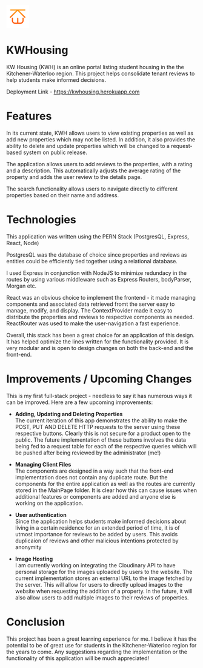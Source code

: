  <img src="https://raw.githubusercontent.com/roomierplanet/KWHousing/main/client/public/LogoKWH.png?token=AKLDIBJM6H4D7SY5SDILYQDB3ZHVI" width="60">
 
# KWHousing

KW Housing (KWH) is an online portal listing student housing in the the Kitchener-Waterloo region.
This project helps consolidate tenant reviews to help students make informed decisions. 

Deployment Link - https://kwhousing.herokuapp.com

# Features
In its current state, KWH allows users to view existing properties as well as add new properties which
may not be listed. In addition, it also provides the ability to delete and update properties which will
be changed to a request-based system on public release.

The application allows users to add reviews to the properties, with a rating and a description. This automatically
adjusts the average rating of the property and adds the user review to the details page.

The search functionality allows users to navigate directly to different properties based on their name and address.

# Technologies
This application was written using the PERN Stack (PostgresQL, Express, React, Node)

PostgresQL was the database of choice since properties and reviews as entities could be efficiently tied
together using a relational database.

I used Express in conjunction with NodeJS to minimize redundacy in the routes by using various middleware such
as Express Routers, bodyParser, Morgan etc.

React was an obvious choice to implement the frontend - it made managing components and associated data retrieved
fromt the server easy to manage, modify, and display. The ContextProvider made it easy to distribute the properties
and reviews to respective components as needed. ReactRouter was used to make the user-navigation a fast experience.

Overall, this stack has been a great choice for an application of this design. It has helped optimize the lines
written for the functionality provided. It is very modular and is open to design changes on both the back-end
and the front-end.


# Improvements / Upcoming Changes
This is my first full-stack project - needless to say it has numerous ways it can be improved. Here are a few upcoming improvements:

*  **Adding, Updating and Deleting Properties**\
The current iteration of this app demonstrates the ability to make the POST, PUT AND DELETE HTTP requests to the server using these respective buttons. Clearly this is not secure for a product open to the public. The future implementation of these buttons involves the data being fed to a request table for each of the respective queries which will be pushed after being reviewed by the administrator (me!)

* **Managing Client Files**\
The components are designed in a way such that the front-end implementation does not contain any duplicate route. But the components for the entire application as well as the routes
are currently stored in the MainPage folder. It is clear how this can cause issues when additional features or components are added and anyone else is working on the application.

* **User authentication** \
Since the application helps students make informed decisions about living in a certain residence for an extended period of time, it is of utmost importance for reviews to be added by users. This avoids duplicaion of reviews and other malicious intentions protected by anonymity

* **Image Hosting** \
I am currently working on integrating the Cloudinary API to have personal storage for the images uploaded by users to the website. The current implementation stores an external URL to the image fetched by the server. This will allow for users to directly upload images to the website when requesting the addition of a property. In the future, it will also allow users to add multiple images to their reviews of properties.

# Conclusion
This project has been a great learning experience for me. I believe it has the potential to be of great use for students in the Kitchener-Waterloo region for the years to come. Any suggestions regarding the implementation or the functionality of this application will be much appreciated!